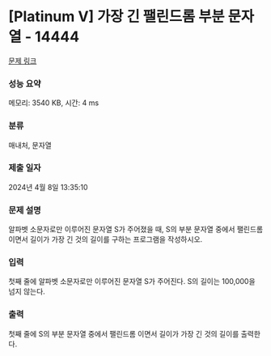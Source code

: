 # [Platinum V] 가장 긴 팰린드롬 부분 문자열 - 14444 

[문제 링크](https://www.acmicpc.net/problem/14444) 

### 성능 요약

메모리: 3540 KB, 시간: 4 ms

### 분류

매내처, 문자열

### 제출 일자

2024년 4월 8일 13:35:10

### 문제 설명

<p>알파벳 소문자로만 이루어진 문자열 S가 주어졌을 때, S의 부분 문자열 중에서 팰린드롬 이면서 길이가 가장 긴 것의 길이를 구하는 프로그램을 작성하시오.</p>

### 입력 

 <p>첫째 줄에 알파벳 소문자로만 이루어진 문자열 S가 주어진다. S의 길이는 100,000을 넘지 않는다.</p>

### 출력 

 <p>첫째 줄에 S의 부분 문자열 중에서 팰린드롬 이면서 길이가 가장 긴 것의 길이를 출력한다.</p>

